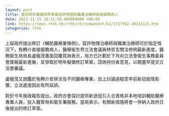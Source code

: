 ```yaml
---
layout: post
title: 當局明年擬備修例草案容許物理與職業治療師直接服務病人
date: 2023-11-15 18:11:50.000000000 +08:00
link: https://news.rthk.hk/rthk/ch/component/k2/1727992-20231115.htm
categories: rthk
---
```


上屆政府提出修訂《輔助醫療業條例》，容許物理治療師與職業治療師可於指定情況下，免轉介直接服務病人，醫療衞生界立法會議員林哲玄關注修例最新進度。醫務衞生局局長盧寵茂書面回覆質詢表示，局方已計劃於下月向立法會衞生事務委員會匯報最新進展，並爭取於明年擬備修訂草案，諮詢持份者意見，以期盡早提交立法會審議。

盧寵茂又說鑑於免轉介安排涉及不同醫療專業，加上討論過程受早前新冠疫情影響，立法進度因此有所延誤。

對於今年施政報告提出，政府亦會探討提供新途徑引入合資格非本地培訓輔助醫療專業人員，投入醫管局和衞生署服務。當局表示，有關新措施將會一併納入政府日後提出的修訂草案。
